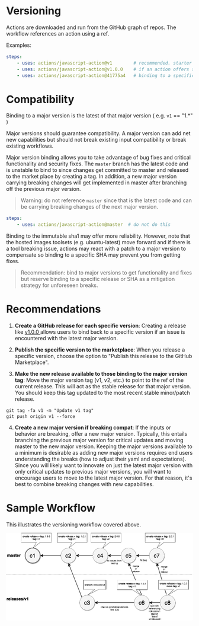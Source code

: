 # Versioning

Actions are downloaded and run from the GitHub graph of repos.  The workflow references an action using a ref.

Examples:

```yaml
steps:
    - uses: actions/javascript-action@v1        # recommended. starter workflows use this
    - uses: actions/javascript-action@v1.0.0    # if an action offers specific releases 
    - uses: actions/javascript-action@41775a4   # binding to a specific sha 
```

# Compatibility

Binding to a major version is the latest of that major version ( e.g. `v1` == "1.*" )

Major versions should guarantee compatibility.  A major version can add net new capabilities but should not break existing input compatibility or break existing workflows. 

Major version binding allows you to take advantage of bug fixes and critical functionality and security fixes.  The `master` branch has the latest code and is unstable to bind to since changes get committed to master and released to the market place by creating a tag.  In addition, a new major version carrying breaking changes will get implemented in master after branching off the previous major version.

> Warning: do not reference `master` since that is the latest code and can be carrying breaking changes of the next major version.

```yaml
steps:
    - uses: actions/javascript-action@master  # do not do this
```

Binding to the immutable sha1 may offer more reliability.  However, note that the hosted images toolsets (e.g. ubuntu-latest) move forward and if there is a tool breaking issue, actions may react with a patch to a major version to compensate so binding to a specific SHA may prevent you from getting fixes.

> Recommendation: bind to major versions to get functionality and fixes but reserve binding to a specific release or SHA as a mitigation strategy for unforeseen breaks. 

# Recommendations

1. **Create a GitHub release for each specific version**: Creating a release like [ v1.0.0 ](https://github.com/actions/javascript-action/releases/tag/v1.0.0) allows users to bind back to a specific version if an issue is encountered with the latest major version.  

2. **Publish the specific version to the marketplace**:  When you release a specific version, choose the option to "Publish this release to the GitHub Marketplace".

3. **Make the new release available to those binding to the major version tag**: Move the major version tag (v1, v2, etc.) to point to the ref of the current release. This will act as the stable release for that major version. You should keep this tag updated to the most recent stable minor/patch release.

```
git tag -fa v1 -m "Update v1 tag"
git push origin v1 --force
```

4. **Create a new major version if breaking compat**: If the inputs or behavior are breaking, offer a new major version.  Typically, this entails branching the previous major version for critical updates and moving master to the new major version.  Keeping the major versions available to a minimum is desirable as adding new major versions requires end users understanding the breaks (how to adjust their yaml and expectations).  Since you will likely want to innovate on just the latest major version with only critical updates to previous major versions, you will want to encourage users to move to the latest major version.  For that reason, it's best to combine breaking changes with new capabilities.

# Sample Workflow

This illustrates the versioning workflow covered above.

![versioning](assets/action-releases.png)
